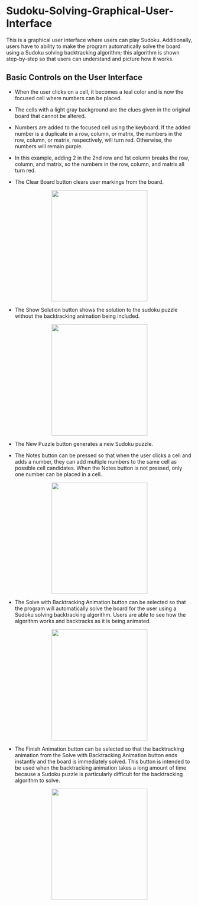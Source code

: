 # Sudoku-Solving-Graphical-User-Interface
This is a graphical user interface where users can play Sudoku. Additionally, users have to ability to make the program automatically solve the board using a Sudoku solving backtracking algorithm; this algorithm is shown step-by-step so that users can understand and picture how it works.

## Basic Controls on the User Interface

- When the user clicks on a cell, it becomes a teal color and is now the focused cell where numbers can be placed.

- The cells with a light gray background are the clues given in the original board that cannot be altered.

- Numbers are added to the focused cell using the keyboard. If the added number is a duplicate in a row, column, or matrix, the numbers in the row, column, or matrix, respectively, will turn red. Otherwise, the numbers will remain purple.

- In this example, adding 2 in the 2nd row and 1st column breaks the row, column, and matrix, so the numbers in the row, column, and matrix all turn red.

- The Clear Board button clears user markings from the board.

<p align = "center">
  <img src = "https://user-images.githubusercontent.com/63945057/88468122-f25e4480-ce93-11ea-92e3-b90654477014.gif" width = 259 height = 300>
</p>  


- The Show Solution button shows the solution to the sudoku puzzle without the backtracking animation being included.

<p align = "center">
  <img src = "https://user-images.githubusercontent.com/63945057/88468190-b5468200-ce94-11ea-83ad-67d557e88bd7.gif" width = 259 height = 300>
</p>  

- The New Puzzle button generates a new Sudoku puzzle.

- The Notes button can be pressed so that when the user clicks a cell and adds a number, they can add multiple numbers to the same cell as possible cell candidates. When the Notes button is not pressed, only one number can be placed in a cell.

<p align = "center">
  <img src = "https://user-images.githubusercontent.com/63945057/88468203-f9d21d80-ce94-11ea-9661-46228bd20f0a.gif" width = 259 height = 300>
</p>  

- The Solve with Backtracking Animation button can be selected so that the program will automatically solve the board for the user using a Sudoku solving backtracking algorithm. Users are able to see how the algorithm works and backtracks as it is being animated.

<p align = "center">
  <img src = "https://user-images.githubusercontent.com/63945057/88468872-5e45aa80-ce9e-11ea-8504-10c047c03d20.gif" width = 259 height = 300>
</p>  

- The Finish Animation button can be selected so that the backtracking animation from the Solve with Backtracking Animation button ends instantly and the board is immediately solved. This button is intended to be used when the backtracking animation takes a long amount of time because a Sudoku puzzle is particularly difficult for the backtracking algorithm to solve.

<p align = "center">
  <img src = "https://user-images.githubusercontent.com/63945057/88468319-8c26f100-ce96-11ea-8bf0-5885e15ec023.gif" width = 259 height = 300>
</p>  

